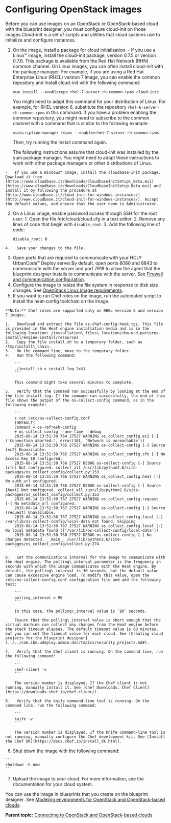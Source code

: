 # Configuring OpenStack images

Before you can use images on an OpenStack or OpenStack-based cloud with the blueprint designer, you must configure cloud-init on those images.Cloud-init is a set of scripts and utilities that cloud systems use to initialize and configure instances.

1.   On the image, install a package for cloud initialization. 
    -   If you use a Linux™ image, install the cloud-init package, version 0.7.5 or version 0.7.6. This package is available from the Red Hat Network \(RHN\) common channel. On Linux images, you can often install cloud-init with the package manager. For example, if you are using a Red Hat Enterprise Linux \(RHEL\) version 7 image, you can enable the common repository and install cloud-init with the following command:

        ```
        yum install --enablerepo rhel-7-server-rh-common-rpms cloud-init
        ```

        You might need to adapt this command for your distribution of Linux. For example, for RHEL version 6, substitute the repository `rhel-6-server-rh-common-rpms` in this command. If you have a problem enabling the common repository, you might need to subscribe to the common channel with a command that is similar to the following example:

        ```
        subscription-manager repos --enable=rhel-7-server-rh-common-rpms
        ```

        Then, try running the install command again.

        The following instructions assume that cloud-init was installed by the yum package manager. You might need to adapt these instructions to work with other package managers or other distributions of Linux.

    -   If you use a Windows™ image, install the cloudbase-init package. Download it from [https://www.cloudbase.it/downloads/CloudbaseInitSetup\_Beta.msi](https://www.cloudbase.it/downloads/CloudbaseInitSetup_Beta.msi) and install it by following the procedure at [http://www.cloudbase.it/cloud-init-for-windows-instances/](http://www.cloudbase.it/cloud-init-for-windows-instances/). Accept the default values, and ensure that the user name is Administrator.
2.   On a Linux image, enable password access through SSH for the root user: 
    1.   Open the file /etc/cloud/cloud.cfg in a text editor. 
    2.   Remove any lines of code that begin with `disable_root`. 
    3.   Add the following line of code: 

        ```
        disable_root: 0
        ```

    4.   Save your changes to the file. 
3.  Open ports that are required to communicate with your HCL® UrbanCode™ Deploy server.By default, open ports 8080 and 8843 to communicate with the server and port 7918 to allow the agent that the blueprint designer installs to communicate with the server. See [Firewall and communication configuration](../../com.ibm.udeploy.install.doc/topics/agent_firewalls.md#).
4.   Configure the image to resize the file system in response to disk size changes. See [OpenStack Linux image requirements](http://docs.openstack.org/image-guide/openstack-images.html#disk-partitions-and-resize-root-partition-on-boot-cloud-init). 
5.   If you want to run Chef roles on the image, run the automated script to install the heat-config toolchain on the image. 

    **Note:** Chef roles are supported only on RHEL version 6 and version 7 images.

    1.   Download and extract the file os-chef-config-hook.tgz. This file is provided in the Heat engine installation media and is in the following location: /installation\_files\_location/ibm-ucd-patterns-install/engine-install/resources 
    2.   Copy the file install.sh to a temporary folder, such as /tmp/install\_chain. 
    3.   On the command line, move to the temporary folder. 
    4.   Run the following command: 

        ```
        ./install.sh > install.log 2>&1
        ```

        This command might take several minutes to complete.

    5.   Verify that the command ran successfully by looking at the end of the file install.log. If the command ran successfully, the end of this file shows the output of the os-collect-config command, as in the following example:

        ```
        + cat /etc/os-collect-config.conf
        [DEFAULT]
        command = os-refresh-config
        + os-collect-config --one-time --debug
        2015-08-14 13:51:30.764 27527 WARNING os_collect_config.ec2 [-] ('Connection aborted.', error(101, 'Network is unreachable'))
        2015-08-14 13:51:30.765 27527 WARNING os-collect-config [-] Source [ec2] Unavailable.
        2015-08-14 13:51:30.765 27527 WARNING os_collect_config.cfn [-] No Access Key ID configured.
        2015-08-14 13:51:30.766 27527 DEBUG os-collect-config [-] Source [cfn] Not configured. collect_all /usr/lib/python2.6/site-packages/os_collect_config/collect.py:153
        2015-08-14 13:51:30.766 27527 WARNING os_collect_config.heat [-] No auth_url configured.
        2015-08-14 13:51:30.766 27527 DEBUG os-collect-config [-] Source [heat] Not configured. collect_all /usr/lib/python2.6/site-packages/os_collect_config/collect.py:153
        2015-08-14 13:51:30.767 27527 WARNING os_collect_config.request [-] No metadata_url configured.
        2015-08-14 13:51:30.767 27527 WARNING os-collect-config [-] Source [request] Unavailable.
        2015-08-14 13:51:30.767 27527 WARNING os_collect_config.local [-] /var/lib/os-collect-config/local-data not found. Skipping
        2015-08-14 13:51:30.767 27527 WARNING os_collect_config.local [-] No local metadata found (['/var/lib/os-collect-config/local-data'])
        2015-08-14 13:51:30.768 27527 DEBUG os-collect-config [-] No changes detected. __main__ /usr/lib/python2.6/site-packages/os_collect_config/collect.py:274
        ```

    6.   Set the communications interval for the image to communicate with the Heat engine. The polling\_interval parameter is the frequency in seconds with which the image communicates with the Heat engine. By default, the polling\_interval is 30 seconds, but the default value can cause excessive engine load. To modify this value, open the /etc/os-collect-config.conf configuration file and add the following text:

        ```
        polling_interval = 90
        ```

        In this case, the polling\_interval value is `90` seconds.

        Ensure that the polling\_interval value is short enough that the virtual machine can collect any changes from the Heat engine before the stack timeout elapses. The default timeout value is 60 minutes, but you can set the timeout value for each cloud. See [Creating cloud projects for the blueprint designer](../../com.ibm.udeploy.admin.doc/topics/security_projects.md#).

    7.   Verify that the Chef client is running. On the command line, run the following command:

        ```
        chef-client -v
        ```

        The version number is displayed. If the Chef client is not running, manually install it. See [Chef Downloads: Chef Client](https://downloads.chef.io/chef-client/).

    8.   Verify that the knife command-line tool is running. On the command line, run the following command:

        ```
        knife -v
        ```

        The version number is displayed. If the knife command-line tool is not running, manually configure the Chef development kit. See [Install the Chef DK](https://docs.chef.io/install_dk.html).

6.   Shut down the image with the following command: 

    ```
    shutdown -h now
    ```

7.   Upload the image to your cloud. For more information, see the documentation for your cloud system.

You can use the image in blueprints that you create on the blueprint designer. See [Modeling environments for OpenStack and OpenStack-based clouds](blueprint_edit_os.md).

**Parent topic:** [Connecting to OpenStack and OpenStack-based clouds](../../com.ibm.edt.doc/topics/cloud_connect_openstack.md)

